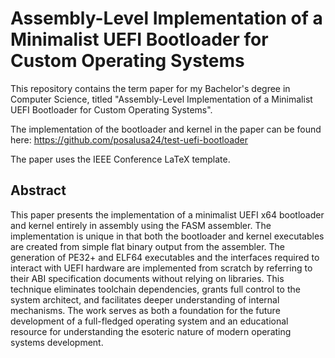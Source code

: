 # Assembly-Level Implementation of a Minimalist UEFI Bootloader for Custom Operating Systems

This repository contains the term paper for my Bachelor's degree in Computer Science, titled "Assembly-Level Implementation of a Minimalist UEFI Bootloader for Custom Operating Systems".

The implementation of the bootloader and kernel in the paper can be found here:
<https://github.com/posalusa24/test-uefi-bootloader>

The paper uses the IEEE Conference LaTeX template.

## Abstract

This paper presents the implementation of a minimalist UEFI x64 bootloader and kernel entirely in assembly using the FASM assembler.
The implementation is unique in that both the bootloader and kernel executables are created from simple flat binary output from the assembler. The generation of PE32+ and ELF64 executables and the interfaces required to interact with UEFI hardware are implemented from scratch by referring to their ABI specification documents without relying on libraries.
This technique eliminates toolchain dependencies, grants full control to the system architect, and facilitates deeper understanding of internal mechanisms.
The work serves as both a foundation for the future development of a full-fledged operating system and an educational resource for understanding the esoteric nature of modern operating systems development.
